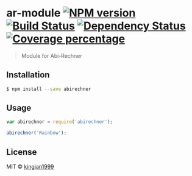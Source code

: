 # ar-module [![NPM version][npm-image]][npm-url] [![Build Status][travis-image]][travis-url] [![Dependency Status][daviddm-image]][daviddm-url] [![Coverage percentage][coveralls-image]][coveralls-url]
> Module for Abi-Rechner

## Installation

```sh
$ npm install --save abirechner
```

## Usage

```js
var abirechner = require('abirechner');

abirechner('Rainbow');
```
## License

MIT © [kingjan1999]()


[npm-image]: https://badge.fury.io/js/abirechner.svg
[npm-url]: https://npmjs.org/package/abirechner
[travis-image]: https://travis-ci.org/kingjan1999/ar-module.svg?branch=master
[travis-url]: https://travis-ci.org/kingjan1999/ar-module
[daviddm-image]: https://david-dm.org/kingjan1999/ar-module.svg?theme=shields.io
[daviddm-url]: https://david-dm.org/kingjan1999/ar-module
[coveralls-image]: https://coveralls.io/repos//kingjan1999/ar-module/badge.svg
[coveralls-url]: https://coveralls.io/r/kingjan1999/ar-module
